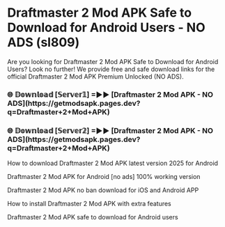 # Draftmaster 2 Mod APK Safe to Download for Android Users - NO ADS (sl809)

Are you looking for Draftmaster 2 Mod APK Safe to Download for Android Users? Look no further! We provide free and safe download links for the official Draftmaster 2 Mod APK Premium Unlocked (NO ADS).

<h3>🌐 𝔻𝕠𝕨𝕟𝕝𝕠𝕒𝕕 [𝕊𝕖𝕣𝕧𝕖𝕣𝟙] =►► [Draftmaster 2 Mod APK - NO ADS](https://getmodsapk.pages.dev?q=Draftmaster+2+Mod+APK)</h3>

<h3>🌐 𝔻𝕠𝕨𝕟𝕝𝕠𝕒𝕕 [𝕊𝕖𝕣𝕧𝕖𝕣𝟚] =►► [Draftmaster 2 Mod APK - NO ADS](https://getmodsapk.pages.dev?q=Draftmaster+2+Mod+APK)</h3>

How to download Draftmaster 2 Mod APK latest version 2025 for Android

Draftmaster 2 Mod APK for Android [no ads] 100% working version

Draftmaster 2 Mod APK no ban download for iOS and Android APP

How to install Draftmaster 2 Mod APK with extra features

Draftmaster 2 Mod APK safe to download for Android users